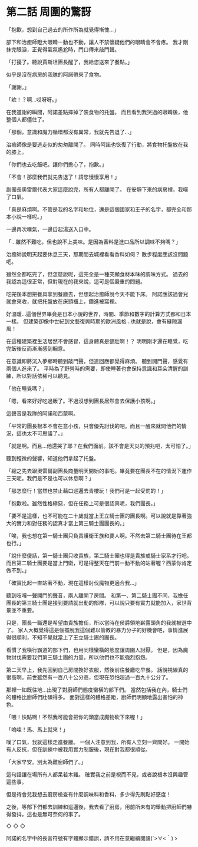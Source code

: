 # 第二話 周圍的驚訝

「抱歉，想到自己過去的所作所為就覺得慚愧...」

部下和治癒師瞪大眼睛一動也不動，讓人不禁懷疑他們的眼睛會不會疼。
我才剛抹完眼淚，正覺得氣氛尷尬時，門口傳來敲門聲。

「打擾了。聽說賈斯坦團長醒了，我給您送來了餐點。」

似乎是沒在病房的我隊的阿諾帶來了食物。

「謝謝。」

「欸！？啊...哎呀呀。」

在我道謝的瞬間，阿諾差點摔掉了裝食物的托盤。
而且看到我哭過的眼睛後，他整個人都僵住了。

「那個，意識和魔力循環都沒有異常，我就先告退了...」

治癒師像是要逃走似的匆匆離開了。
同時阿諾也恢復了行動，將食物托盤放在我的膝上。

「你們也去吃飯吧。讓你們擔心了，抱歉。」

「不會！那麼我們就先告退了！請您慢慢享用！」

副團長奧雷爾代表大家這麼說完，所有人都離開了。
在安靜下來的病房裡，我嘆了口氣。

「真是麻煩啊。不管是我的名字和地位，還是這個國家和王子的名字，都完全和那本小說一樣呢。」

一邊再次嘆氣，一邊舀起湯送入口中。

「...雖然不難吃，但也說不上美味。是因為香料是進口品所以調味不夠嗎？」

治癒師說明天起要休息三天，那期間去城裡看看香料如何？
散步程度應該沒問題吧。

雖然全都吃完了，但怎麼說呢，這完全是一種突顯食材本味的調味方式。
過去的我認為這很正常，但對現在的我來說，這可是個嚴重的問題。

吃完後本想把餐具拿到餐廳去，但想起治癒師說今天不能下床。
阿諾應該過會兒就會來收，就把托盤放在床頭櫃上，鑽進被窩裡。

好溫暖...這個世界畢竟是日本小說的世界，時間、季節和數字的計算方式都和日本一樣。
但建築卻像中世紀到文藝復興時期的歐洲風格...也就是說，會有縫隙漏風！

在這種建築裡生活居然不會感冒，這身體真是健壯啊！？
明明剛才還在睡覺，吃完飯後反而漸漸感到睏意。

在意識即將沉入夢鄉時聽到敲門聲，但連回應都覺得麻煩。
聽到開門聲，感覺有兩個人進來了。
平時為了野營時的需要，即使睡著也會保持意識和耳朵清醒的訓練，所以對話依稀可以聽見。

「他在睡覺嗎？」

「嗯，看來好好吃過飯了。不過沒想到團長居然會去保護小孩啊。」

這聲音是我隊的阿諾和西蒙啊。

「平常的團長根本不會在意小孩，只會優先討伐的吧。而且一醒來就問他們的情況，這也太不可思議了。」

「就是啊。而且...他還哭了耶？在我們面前。該不會是天災的預兆吧，太可怕了。」

聽到輕微的聲響，知道他們拿起了托盤。

「總之先去跟奧雷爾副團長商量明天開始的事吧。畢竟要在團長不在的情況下運作三天呢。我們是不是也可以休息啊？」

「那怎麼行！當然也禁止藉口巡邏去青樓玩！我們可是一起受罰的！」

「抱歉啦。雖然性格極惡，但在任務上可是很認真呢，我們團長。」

「要不是這樣，也不可能在二十歲就當上王立騎士團的團長啊。可以說就是靠著強大的實力和對任務的認真才當上第三騎士團團長的。」

「唉，我也想在第一騎士團只負責護衛王族和要人啊。不然去第二騎士團待在王都也行。」

「說什麼傻話，第一騎士團只收貴族，第二騎士團也得是貴族或騎士家系才行吧。而且第二騎士團要是當上門衛，可是得整天在門前一動不動的站著喔？西蒙你肯定做不到。」

「確實比起一直站著不動，現在這樣討伐魔物更適合我...」

聽到吱嘎一聲開門的聲音，兩人離開了房間。
和第一、第二騎士團不同，我擔任團長的第三騎士團是接到要請就出動的部隊，可以說只要有實力就能加入，家世背景並不重要。

只是，團長一職還是希望由貴族擔任，所以當時在侯爵領地嶄露頭角的我就被選中了。
家人大概覺得這是個擺脫我這個難以管教的暴力分子的好機會吧，事情進展得很順利，不知不覺就當上了王立騎士團的團長。

看慣了我橫行霸道的部下們，也用同樣蠻橫的態度讓周圍人討厭。
但是，因為魔物討伐需要我們第三騎士團的力量，所以他們也不能強烈抱怨。

第二天早上，我先回到自己房間換好衣服，然後前往餐廳吃早餐。
話說視線真的很高啊。前世雖然有一百八十公分高，但現在恐怕超過一百九十公分了。

那裡一如既往地...出現了對廚師們態度蠻橫的部下們。
當然包括我在內，騎士們的體格比廚師們壯碩得多。
面對這樣的體格差距，廚師們明顯地露出害怕的神色。

「喂！快點啊！不然我可能會把你的頭當成魔物砍下來喔！」

「嗚哇！馬、馬上就來！」

嘆了口氣，我就這樣走進餐廳。
一個人注意到我，所有人立刻一齊問好。
一開始有人反抗，但在訓練中被我用實力制服後，現在對我都很順從。

「大家早安。別太為難廚師們了。」

這句話讓在場所有人都呆若木雞。
確實我之前是視而不見，或者說根本沒興趣管這些事。

但是待會兒我想去廚房檢查有什麼調味料和香料，多少得先刷點好感度！

之後，等部下們都去訓練和巡邏後，我去看了廚房，用前所未有的舉動把廚師們嚇得發抖，這也是無可奈何的事了。


◇ ◇ ◇


阿諾的名字中的長音符號有字體顯示錯誤，請不用在意繼續閱讀(´>∀<｀)ゝ
